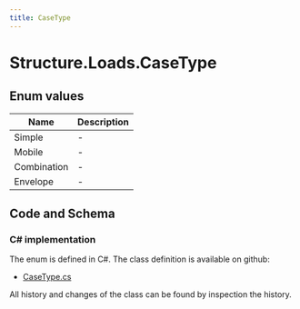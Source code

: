 ```yaml
---
title: CaseType
---
```


# Structure.Loads.CaseType



## Enum values

| Name            | Description                                                    |
|-----------------|----------------------------------------------------------------|
| Simple |  -  |
| Mobile |  -  |
| Combination |  -  |
| Envelope |  -  |


## Code and Schema

### C# implementation

The enum is defined in C#. The class definition is available on github:

- [CaseType.cs](https://github.com/BHoM/BHoM/blob/develop/Structure_oM/Loads/Enums/CaseType.cs)

All history and changes of the class can be found by inspection the history.
